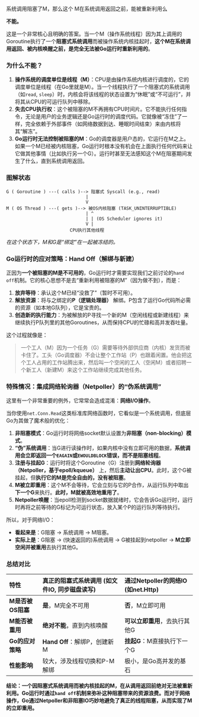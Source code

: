 系统调用阻塞了M，那么这个 M在系统调用返回之前，能被重新利用么

**不能。**

这是一个非常核心且明确的答案。当一个M（操作系统线程）因为其上调用的Goroutine执行了一个**阻塞式系统调用**而被操作系统内核挂起时，**这个M在系统调用返回、被内核唤醒之前，是完全无法被Go运行时重新利用的**。

### 为什么不能？

1.  **操作系统的调度单位是线程（M）**：CPU是由操作系统内核进行调度的，它的调度单位是线程（在Go里就是M）。当一个线程执行了一个阻塞式的系统调用（如`read`, `sleep`）时，内核会将该线程的状态设置为“休眠”或“不可运行”，并将其从CPU的可运行队列中移除。
2.  **失去CPU执行权**：这个被阻塞的M不再拥有CPU时间片。它不能执行任何指令，无论是用户的业务逻辑还是Go运行时的调度代码。它就像被“冻住”了一样，完全依赖于外部事件（如网络数据到达、睡眠时间结束）来由内核将其“解冻”。
3.  **Go运行时无法控制被阻塞的M**：Go的调度器是用户态的，它运行在M之上。如果一个M已经被内核阻塞，Go运行时根本没有机会在上面执行任何代码来让它做其他事情（比如执行另一个G）。运行时甚至无法感知这个M在阻塞期间发生了什么，直到系统调用返回。

### 图解状态

```
G ( Goroutine ) ---( calls )--> 阻塞式 Syscall (e.g., read)
                              |
                              V
M ( OS Thread ) ---( gets )--> 被OS内核阻塞 (TASK_UNINTERRUPTIBLE)
                              | ^
                              | | (OS Scheduler ignores it)
                              V |
                        CPU执行其他线程
```
*在这个状态下，M和G是“绑定”在一起被冻结的。*

### Go运行时的应对策略：Hand Off（解绑与新建）

正因为**一个被阻塞的M是不可用的**，Go运行时才需要实现我们之前讨论的`hand off`机制。它的核心思想不是去“重新利用被阻塞的M”（因为做不到），而是：

1.  **放弃等待**：承认这个M已经“没救了”（暂时不可用）。
2.  **解放资源**：将与之绑定的**P（逻辑处理器）** 解绑。P包含了运行Go代码所必需的资源（如本地G队列），它是宝贵的。
3.  **创造新的执行能力**：为被解放的P寻找一个新的M（空闲线程或新建线程）来继续执行P队列里的其他Goroutines，从而保持CPU的忙碌和高并发吞吐量。

这个过程就像是：
> 一个工人（M）因为一个任务（G）需要等待外部供应商（内核）发货而被卡住了。工头（Go调度器）不会让整个工作站（P）也跟着闲置。他会把这个工人占用的工作站腾出来，然后叫一个空闲的工人（空闲M）或者招聘一个新工人（新建M）来这个工作站继续完成其他任务。

### 特殊情况：集成网络轮询器（Netpoller）的“伪系统调用”

这里有一个非常重要的例外，它常常会造成混淆：**网络I/O操作**。

当你使用`net.Conn.Read`这类标准库网络函数时，它看似是一个系统调用，但底层Go为其做了魔术般的优化：

1.  **非阻塞模式**：Go运行时将网络socket默认设置为**非阻塞（non-blocking）模式**。
2.  **“伪”系统调用**：当G进行读操作时，如果内核中没有立即可用的数据，**系统调用会立即返回一个`EAGAIN`或`EWOULDBLOCK`错误，而不是阻塞线程**。
3.  **注册与挂起G**：运行时将这个Goroutine（G）注册到**网络轮询器（Netpoller，基于epoll/kqueue）** 上，然后**主动让出CPU**。此时，这个G被挂起，但**执行它的M是完全自由的，没有被阻塞**。
4.  **M被立即重用**：这个M不会等待，它会立刻与它的P合作，从运行队列中取出**下一个G**来执行。**此时，M就被高效地重用了**。
5.  **Netpoller唤醒**：当epoll检测到socket数据就绪时，它会告诉Go运行时，运行时再将之前等待的G标记为可运行状态，放入某个P的运行队列等待执行。

所以，对于网络I/O：
*   **看起来是**：G阻塞 -> 系统调用 -> M阻塞。
*   **实际上是**：G阻塞 -> (快速返回的)系统调用 -> G被挂起到netpoller -> **M立即空闲并被重用**去执行其他G。

### 总结对比

| 特性              | 真正的阻塞式系统调用 (如文件IO, 同步磁盘读写) | 通过Netpoller的网络IO (如net.Http) |
| :---------------- | :-------------------------------------------- | :--------------------------------- |
| **M是否被OS阻塞** | **是**，M完全不可用                           | **否**，M立即可用                  |
| **M能否被重用**   | **绝对不能**，直到内核唤醒                    | **可以立即重用**，去执行其他G      |
| **Go的应对策略**  | **Hand Off**：解绑P，创建新M                  | **挂起G**：M直接执行下一个G        |
| **性能影响**      | 较大，涉及线程切换和P-M解绑                   | 极小，是Go高并发的基石             |

**结论：一个因阻塞式系统调用而被内核挂起的M，在从调用返回前绝对无法被重新利用。Go运行时通过`hand off`机制来弥补这种阻塞带来的资源浪费。而对于网络操作，Go通过Netpoller和非阻塞IO巧妙地避免了真正的线程阻塞，从而实现了M的立即重用。**